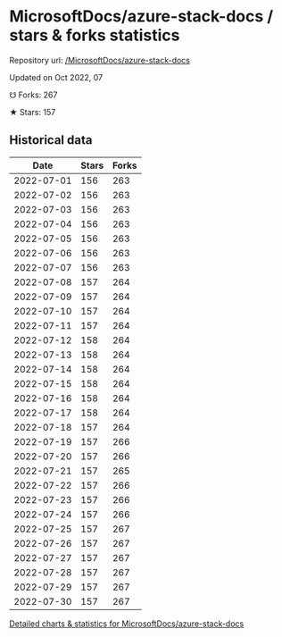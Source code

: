 # MicrosoftDocs/azure-stack-docs / stars & forks statistics

Repository url: [/MicrosoftDocs/azure-stack-docs](https://github.com/MicrosoftDocs/azure-stack-docs)

Updated on Oct 2022, 07

☋ Forks: 267

★ Stars: 157

## Historical data
| Date | Stars | Forks |
|------|-------|-------|
| 2022-07-01 | 156 | 263 | 
| 2022-07-02 | 156 | 263 | 
| 2022-07-03 | 156 | 263 | 
| 2022-07-04 | 156 | 263 | 
| 2022-07-05 | 156 | 263 | 
| 2022-07-06 | 156 | 263 | 
| 2022-07-07 | 156 | 263 | 
| 2022-07-08 | 157 | 264 | 
| 2022-07-09 | 157 | 264 | 
| 2022-07-10 | 157 | 264 | 
| 2022-07-11 | 157 | 264 | 
| 2022-07-12 | 158 | 264 | 
| 2022-07-13 | 158 | 264 | 
| 2022-07-14 | 158 | 264 | 
| 2022-07-15 | 158 | 264 | 
| 2022-07-16 | 158 | 264 | 
| 2022-07-17 | 158 | 264 | 
| 2022-07-18 | 157 | 264 | 
| 2022-07-19 | 157 | 266 | 
| 2022-07-20 | 157 | 266 | 
| 2022-07-21 | 157 | 265 | 
| 2022-07-22 | 157 | 266 | 
| 2022-07-23 | 157 | 266 | 
| 2022-07-24 | 157 | 266 | 
| 2022-07-25 | 157 | 267 | 
| 2022-07-26 | 157 | 267 | 
| 2022-07-27 | 157 | 267 | 
| 2022-07-28 | 157 | 267 | 
| 2022-07-29 | 157 | 267 | 
| 2022-07-30 | 157 | 267 | 


[Detailed charts & statistics for MicrosoftDocs/azure-stack-docs](https://reviewgithub.com/rep/MicrosoftDocs/azure-stack-docs)

